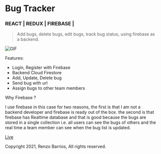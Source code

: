# Bug Tracker

### REACT | REDUX | FIREBASE |

> Add bugs, delete bugs, edit bugs, track bug status, using firebase as a backend.

![GIF](https://res.cloudinary.com/turbopila/image/upload/v1630076007/screen-capture_1_mnnab1.gif)

Features:

-   Login, Register with Firebase
-   Backend Cloud Firestore
-   Add, Update, Delete bug
-   Send bug with url
-   Assign bugs to other team members

Why Firebase ?

I use firebase in this case for two reasons, the first is that I am not a backend developer and firebase is ready out of the box. the second is that firebase has Realtime database and that is good because the bugs are stored in a single collection i.e. all users can see the bugs of others and the real time a team member can see when the bug list is updated.

[Live](https://bugtracker-r4w.netlify.app/)

 Copyright 2021, Renzo Barrios, All rights reserved.
